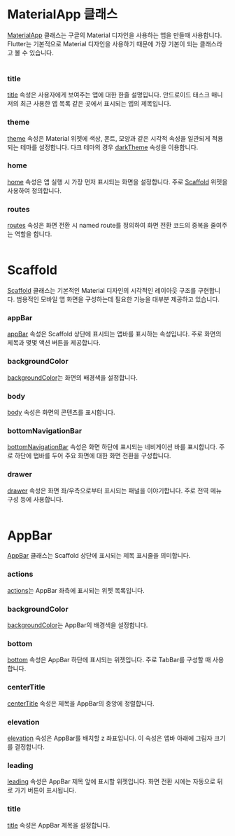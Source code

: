 # MaterialApp 클래스

[MaterialApp](https://api.flutter.dev/flutter/material/MaterialApp-class.html) 클래스는 구글의 Material 디자인을 사용하는 앱을 만들때 사용합니다. Flutter는 기본적으로 Material 디자인을 사용하기 때문에 가장 기본이 되는 클래스라고 볼 수 있습니다.
<br><br>

### title
[title](https://api.flutter.dev/flutter/material/MaterialApp/title.html) 속성은 사용자에게 보여주는 앱에 대한 한줄 설명입니다.
안드로이드 태스크 매니저의 최근 사용한 앱 목록 같은 곳에서 표시되는 앱의 제목입니다.

### theme
[theme](https://api.flutter.dev/flutter/material/MaterialApp/theme.html) 속성은 Material 위젯에 색상, 폰트, 모양과 같은 시각적 속성을 일관되게 적용되는 테마를 설정합니다.
다크 테마의 경우 [darkTheme](https://api.flutter.dev/flutter/material/MaterialApp/darkTheme.html) 속성을 이용합니다.

### home
[home](https://api.flutter.dev/flutter/material/MaterialApp/home.html) 속성은 앱 실행 시 가장 먼저 표시되는 화면을 설정합니다.
주로 [Scaffold](https://api.flutter.dev/flutter/material/Scaffold-class.html) 위젯을 사용하여 정의합니다.

### routes
[routes](https://api.flutter.dev/flutter/material/MaterialApp/routes.html) 속성은 화면 전환 시 named route를 정의하여 화면 전환 코드의 중복을 줄여주는 역할을 합니다.
<br><br>

# Scaffold

[Scaffold](https://api.flutter.dev/flutter/material/Scaffold-class.html) 클래스는 기본적인 Material 디자인의 시각적인 레이아웃 구조를 구현합니다. 범용적인 모바일 앱 화면을 구성하는데 필요한 기능을 대부분 제공하고 있습니다.

### appBar
[appBar](https://api.flutter.dev/flutter/material/Scaffold/appBar.html) 속성은 Scaffold 상단에 표시되는 앱바를 표시하는 속성입니다. 주로 화면의 제목과 몇몇 액션 버튼을 제공합니다.

### backgroundColor
[backgroundColor](https://api.flutter.dev/flutter/material/Scaffold/backgroundColor.html)는 화면의 배경색을 설정합니다.

### body
[body](https://api.flutter.dev/flutter/material/Scaffold/body.html) 속성은 화면의 콘텐츠를 표시합니다.

### bottomNavigationBar
[bottomNavigationBar](https://api.flutter.dev/flutter/material/Scaffold/bottomNavigationBar.html) 속성은 화면 하단에 표시되는 네비게이션 바를 표시합니다. 주로 하단에 탭바를 두어 주요 화면에 대한 화면 전환을 구성합니다.

### drawer
[drawer](https://api.flutter.dev/flutter/material/Scaffold/drawer.html) 속성은 화면 좌/우측으로부터 표시되는 패널을 이야기합니다. 주로 전역 메뉴 구성 등에 사용합니다.
<br><br>

# AppBar

[AppBar](https://api.flutter.dev/flutter/material/AppBar-class.html) 클래스는 Scaffold 상단에 표시되는 제목 표시줄을 의미합니다.

### actions
[actions](https://api.flutter.dev/flutter/material/AppBar/actions.html)는 AppBar 좌측에 표시되는 위젯 목록입니다.

### backgroundColor
[backgroundColor](https://api.flutter.dev/flutter/material/AppBar/backgroundColor.html)는 AppBar의 배경색을 설정합니다.

### bottom
[bottom](https://api.flutter.dev/flutter/material/AppBar/bottom.html) 속성은 AppBar 하단에 표시되는 위젯입니다. 주로 TabBar를 구성할 때 사용합니다.

### centerTitle
[centerTitle](https://api.flutter.dev/flutter/material/AppBar/centerTitle.html) 속성은 제목을 AppBar의 중앙에 정렬합니다.

### elevation
[elevation](https://api.flutter.dev/flutter/material/AppBar/elevation.html) 속성은 AppBar를 배치할 z 좌표입니다. 이 속성은 앱바 아래에 그림자 크기를 결정합니다.

### leading
[leading](https://api.flutter.dev/flutter/material/AppBar/leading.html) 속성은 AppBar 제목 앞에 표시할 위젯입니다. 화면 전환 시에는 자동으로 뒤로 가기 버튼이 표시됩니다.

### title
[title](https://api.flutter.dev/flutter/material/AppBar/title.html) 속성은 AppBar 제목을 설정합니다.